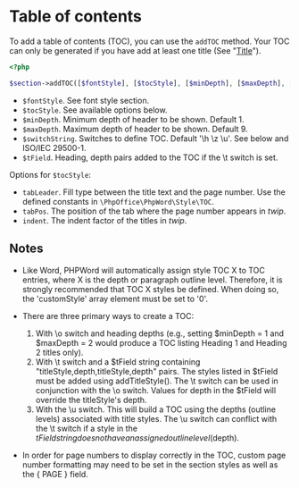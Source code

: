 # Table of contents

To add a table of contents (TOC), you can use the ``addTOC`` method.
Your TOC can only be generated if you have add at least one title (See "[Title](title.md)").

``` php
<?php

$section->addTOC([$fontStyle], [$tocStyle], [$minDepth], [$maxDepth], [$switchString], [$tField]);
```

- ``$fontStyle``. See font style section.
- ``$tocStyle``. See available options below.
- ``$minDepth``. Minimum depth of header to be shown. Default 1.
- ``$maxDepth``. Maximum depth of header to be shown. Default 9.
- ``$switchString``. Switches to define TOC. Default '\h \z \u'. See below and ISO/IEC 29500-1.
- ``$tField``. Heading, depth pairs added to the TOC if the \t switch is set.

Options for ``$tocStyle``:

- ``tabLeader``. Fill type between the title text and the page number. Use the defined constants in ``\PhpOffice\PhpWord\Style\TOC``.
- ``tabPos``. The position of the tab where the page number appears in *twip*.
- ``indent``. The indent factor of the titles in *twip*.

## Notes

- Like Word, PHPWord will automatically assign style TOC X to TOC entries, where X is the depth or paragraph outline level. Therefore, it is strongly recommended that TOC X styles be defined. When doing so, the 'customStyle' array element must be set to '0'.

- There are three primary ways to create a TOC:
  1. With \o switch and heading depths (e.g., setting $minDepth = 1 and $maxDepth = 2 would produce a TOC listing Heading 1 and Heading 2 titles only).
  2. With \t switch and a $tField string containing "titleStyle,depth,titleStyle,depth" pairs. The styles listed in $tField must be added using addTitleStyle(). The \t switch can be used in conjunction with the \o switch. Values for depth in the $tField will override the titleStyle's depth.
  3. With the \u switch. This will build a TOC using the depths (outline levels) associated with title styles. The \u switch can conflict with the \t switch if a style in the $tField string does not have an assigned outline level ($depth).

- In order for page numbers to display correctly in the TOC, custom page number formatting may need to be set in the section styles as well as the { PAGE } field.